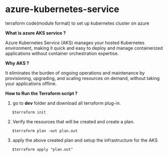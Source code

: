 # azure-kubernetes-service
terraform code(module format) to set up kubernetes cluster on azure

**What is azure AKS service ?**

Azure Kubernetes Service (AKS) manages your hosted Kubernetes environment, making it quick and easy to deploy and manage containerized applications without container orchestration expertise. 

**Why AKS ?**

It eliminates the burden of ongoing operations and maintenance by provisioning, upgrading, and scaling resources on demand, without taking your applications offline.

**How to Run the Terraform script ?**
1. go to **dev** folder and download all terraform plug-in.
```
   $terraform init
```
2. Verify the resources that will be created and create a plan.
```
   $terraform plan -out plan.out
```
3. apply the above created plan and setup the infrastructure for the AKS 
```
   $terraform apply "plan.out"
```
